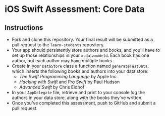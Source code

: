 # iOS Swift Assessment: Core Data

## Instructions

* Fork and clone this repository. Your final result will be submitted as a pull request to the `learn-students` repository.
* Your app should persistently store authors and books, and you'll have to set up those relationships in your `xcdatamodeld`. Each book has one author, but each author may have multiple books.
* Create in your `DataStore` class a function named `generateTestData`, which inserts the following books and authors into your data store:
  * *The Swift Programming Language* by Apple Inc.
  * *Hacking with Swift* and *Pro Swift* by Paul Hudson
  * *Advanced Swift* by Chris Eidhof
* In your `AppDelegate` file, retrieve and print to your console log the authors in your data store, along with the books they've written.
* Once you've completed this assessment, push to GitHub and submit a pull request.

